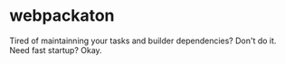 # webpackaton
Tired of maintainning your tasks and builder dependencies? Don't do it. Need fast startup? Okay.
